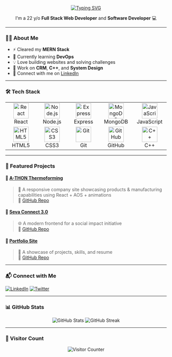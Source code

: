 <p align="center">
  <a href="https://git.io/typing-svg">
    <img src="https://readme-typing-svg.herokuapp.com?color=13D3CB&size=22&vCenter=true&multiline=true&width=400&height=50&lines=Hey+there+%F0%9F%91%8B!+I'm+rira1403github" alt="Typing SVG" />
  </a>
</p>

<p align="center">
  I'm a 22 y/o <strong>Full Stack Web Developer</strong> and <strong>Software Developer</strong> 💻
</p>

---

### 👨‍💻 About Me

- ⚡ Cleared my **MERN Stack**
- 🌱 Currently learning **DevOps**
- 💡 Love building websites and solving challenges
- 🧠 Work on **CRM**, **C++**, and **System Design**
- 🔗 Connect with me on [LinkedIn](https://www.linkedin.com/in/ritik-raj-41b5a5234/)

---

### 🛠️ Tech Stack

<table align="center">
  <tr>
    <td align="center" width="96">
      <img src="https://cdn.jsdelivr.net/gh/devicons/devicon/icons/react/react-original.svg" width="48" height="48" alt="React"/><br/>React
    </td>
    <td align="center" width="96">
      <img src="https://cdn.jsdelivr.net/gh/devicons/devicon/icons/nodejs/nodejs-original.svg" width="48" height="48" alt="Node.js"/><br/>Node.js
    </td>
    <td align="center" width="96">
      <img src="https://cdn.jsdelivr.net/gh/devicons/devicon/icons/express/express-original.svg" width="48" height="48" alt="Express"/><br/>Express
    </td>
    <td align="center" width="96">
      <img src="https://cdn.jsdelivr.net/gh/devicons/devicon/icons/mongodb/mongodb-original.svg" width="48" height="48" alt="MongoDB"/><br/>MongoDB
    </td>
    <td align="center" width="96">
      <img src="https://cdn.jsdelivr.net/gh/devicons/devicon/icons/javascript/javascript-original.svg" width="48" height="48" alt="JavaScript"/><br/>JavaScript
    </td>
  </tr>
  <tr>
    <td align="center" width="96">
      <img src="https://cdn.jsdelivr.net/gh/devicons/devicon/icons/html5/html5-original.svg" width="48" height="48" alt="HTML5"/><br/>HTML5
    </td>
    <td align="center" width="96">
      <img src="https://cdn.jsdelivr.net/gh/devicons/devicon/icons/css3/css3-original.svg" width="48" height="48" alt="CSS3"/><br/>CSS3
    </td>
    <td align="center" width="96">
      <img src="https://cdn.jsdelivr.net/gh/devicons/devicon/icons/git/git-original.svg" width="48" height="48" alt="Git"/><br/>Git
    </td>
    <td align="center" width="96">
      <img src="https://cdn.jsdelivr.net/gh/devicons/devicon/icons/github/github-original.svg" width="48" height="48" alt="GitHub"/><br/>GitHub
    </td>
    <td align="center" width="96">
      <img src="https://cdn.jsdelivr.net/gh/devicons/devicon/icons/cplusplus/cplusplus-original.svg" width="48" height="48" alt="C++"/><br/>C++
    </td>
  </tr>
</table>

---

### 🚀 Featured Projects

#### 🔹 [A-THON Thermoforming](https://a-thon-thermoforming.vercel.app/)
> 🔧 A responsive company site showcasing products & manufacturing capabilities using React + AOS + animations  
> 📌 [GitHub Repo](https://github.com/rira1403github/A-THON_Thermoforming)

#### 🔹 [Seva Connect 3.0](https://seva-connect-3-0.vercel.app/)
> 🌐 A modern frontend for a social impact initiative  
> 📌 [GitHub Repo](https://github.com/rira1403github/ESG_Monitoring)

#### 🔹 [Portfolio Site](https://ritik-portfolio-dun.vercel.app/)
> 💼 A showcase of projects, skills, and resume  
> 📌 [GitHub Repo](https://github.com/rira1403github/3D-Portfolio)

---

### 📬 Connect with Me

[![LinkedIn](https://img.shields.io/badge/LinkedIn-ritik--raj-blue?style=flat-square&logo=linkedin)](https://www.linkedin.com/in/ritik-raj-41b5a5234/)
[![Twitter](https://img.shields.io/badge/Twitter-@rira1403twitt-blue?style=flat-square&logo=twitter)](https://x.com/rira1403twitt)

---

### 📊 GitHub Stats

<p align="center">
  <img src="https://github-readme-stats.vercel.app/api?username=rira1403github&show_icons=true&theme=algolia" alt="GitHub Stats" />
  <img src="https://github-readme-streak-stats.herokuapp.com/?user=rira1403github&theme=algolia" alt="GitHub Streak" />
</p>

---

### 🔢 Visitor Count

<p align="center">
  <img src="https://komarev.com/ghpvc/?username=rira1403github&label=Profile%20views&color=brightgreen&style=for-the-badge" alt="Visitor Counter" />
  
</p>


